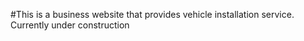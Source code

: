#This is a business website that provides vehicle installation service. 
Currently under construction
